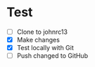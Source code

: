 # Test
- [ ] Clone to johnrc13
- [X] Make changes
- [X] Test locally with Git
- [ ] Push changed to GitHub
